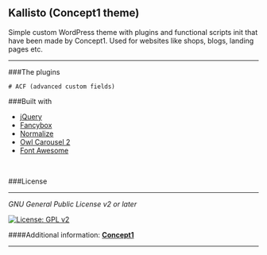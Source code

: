 ## Kallisto (Concept1 theme)

Simple custom WordPress theme with plugins and functional scripts init that have been made by Concept1. Used for websites like shops, blogs, landing pages etc.

-----------------------------------------------------------------------------

###The plugins

    # ACF (advanced custom fields)

###Built with
* [jQuery](https://jquery.com/)
* [Fancybox](https://fancyapps.com/)
* [Normalize](https://necolas.github.io/normalize.css/)
* [Owl Carousel 2](https://owlcarousel2.github.io/OwlCarousel2/)
* [Font Awesome](https://fontawesome.com/)
<br>

###License

-----------------------------------------------------------------------------

_GNU General Public License v2 or later_

[![License: GPL v2](https://img.shields.io/badge/License-GPL_v2-green.svg)](https://www.gnu.org/licenses/old-licenses/gpl-2.0.txt)


####Additional information: **[Concept1](https://concept1.co.il/)**

-----------------------------------------------------------------------------
